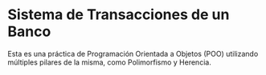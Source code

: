 # Sistema de Transacciones de un Banco

Esta es una práctica de Programación Orientada a Objetos (POO) utilizando múltiples pilares de la misma, como Polimorfismo y Herencia.